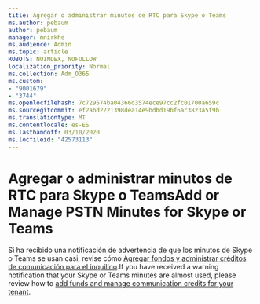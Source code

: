 ```yaml
---
title: Agregar o administrar minutos de RTC para Skype o Teams
ms.author: pebaum
author: pebaum
manager: mnirkhe
ms.audience: Admin
ms.topic: article
ROBOTS: NOINDEX, NOFOLLOW
localization_priority: Normal
ms.collection: Adm_O365
ms.custom:
- "9001679"
- "3744"
ms.openlocfilehash: 7c729574ba04366d3574ece97cc2fc01700a659c
ms.sourcegitcommit: ef2abd2221398dea14e9bdbd19bf6ac3823a5f9b
ms.translationtype: MT
ms.contentlocale: es-ES
ms.lasthandoff: 03/10/2020
ms.locfileid: "42573113"
---
```

# <a name="add-or-manage-pstn-minutes-for-skype-or-teams"></a><span data-ttu-id="6e31e-102">Agregar o administrar minutos de RTC para Skype o Teams</span><span class="sxs-lookup"><span data-stu-id="6e31e-102">Add or Manage PSTN Minutes for Skype or Teams</span></span>

<span data-ttu-id="6e31e-103">Si ha recibido una notificación de advertencia de que los minutos de Skype o Teams se usan casi, revise cómo [Agregar fondos y administrar créditos de comunicación para el inquilino](https://docs.microsoft.com/microsoftteams/add-funds-and-manage-communications-credits).</span><span class="sxs-lookup"><span data-stu-id="6e31e-103">If you have received a warning notification that your Skype or Teams minutes are almost used, please review how to [add funds and manage communication credits for your tenant](https://docs.microsoft.com/microsoftteams/add-funds-and-manage-communications-credits).</span></span>